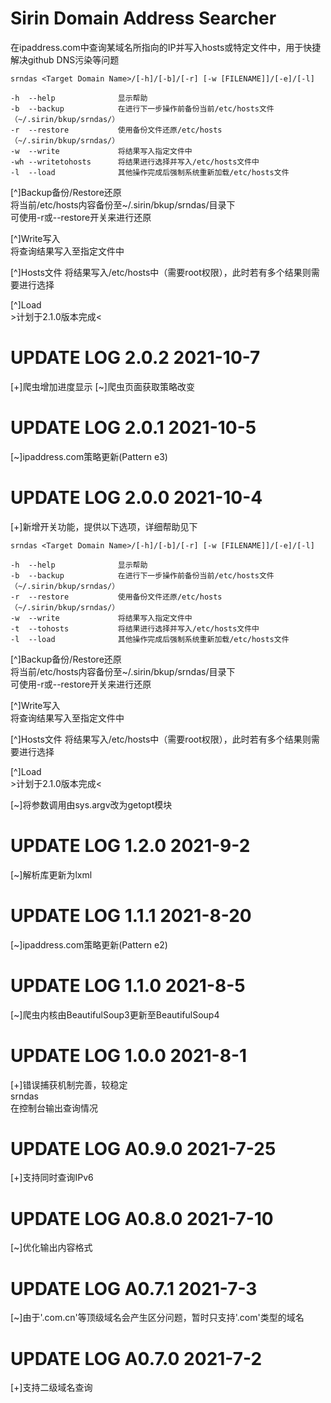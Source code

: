 # Sirin Domain Address Searcher
在ipaddress.com中查询某域名所指向的IP并写入hosts或特定文件中，用于快捷解决github DNS污染等问题 
```
srndas <Target Domain Name>/[-h]/[-b]/[-r] [-w [FILENAME]]/[-e]/[-l]  
```
    -h  --help              显示帮助  
    -b  --backup            在进行下一步操作前备份当前/etc/hosts文件（~/.sirin/bkup/srndas/）
    -r  --restore           使用备份文件还原/etc/hosts（~/.sirin/bkup/srndas/）  
    -w  --write             将结果写入指定文件中 
    -wh --writetohosts      将结果进行选择并写入/etc/hosts文件中
    -l  --load              其他操作完成后强制系统重新加载/etc/hosts文件

[^]Backup备份/Restore还原  
    将当前/etc/hosts内容备份至~/.sirin/bkup/srndas/目录下  
    可使用-r或--restore开关来进行还原  
  
[^]Write写入  
    将查询结果写入至指定文件中  

 [^]Hosts文件
   将结果写入/etc/hosts中（需要root权限），此时若有多个结果则需要进行选择  
  
[^]Load  
    >计划于2.1.0版本完成<   

# UPDATE LOG 2.0.2  2021-10-7
[+]爬虫增加进度显示
[~]爬虫页面获取策略改变

# UPDATE LOG 2.0.1  2021-10-5  
[~]ipaddress.com策略更新(Pattern e3)  

# UPDATE LOG 2.0.0  2021-10-4
[+]新增开关功能，提供以下选项，详细帮助见下  
```
srndas <Target Domain Name>/[-h]/[-b]/[-r] [-w [FILENAME]]/[-e]/[-l]  
```
    -h  --help              显示帮助  
    -b  --backup            在进行下一步操作前备份当前/etc/hosts文件（~/.sirin/bkup/srndas/）
    -r  --restore           使用备份文件还原/etc/hosts（~/.sirin/bkup/srndas/）  
    -w  --write             将结果写入指定文件中 
    -t  --tohosts           将结果进行选择并写入/etc/hosts文件中
    -l  --load              其他操作完成后强制系统重新加载/etc/hosts文件

[^]Backup备份/Restore还原  
    将当前/etc/hosts内容备份至~/.sirin/bkup/srndas/目录下  
    可使用-r或--restore开关来进行还原  
  
[^]Write写入  
    将查询结果写入至指定文件中  

 [^]Hosts文件
   将结果写入/etc/hosts中（需要root权限），此时若有多个结果则需要进行选择  
  
[^]Load  
    >计划于2.1.0版本完成<  
  
[~]将参数调用由sys.argv改为getopt模块  
  
# UPDATE LOG 1.2.0  2021-9-2  
[~]解析库更新为lxml  
  
# UPDATE LOG 1.1.1  2021-8-20  
[~]ipaddress.com策略更新(Pattern e2)  
  
# UPDATE LOG 1.1.0  2021-8-5  
[~]爬虫内核由BeautifulSoup3更新至BeautifulSoup4  
  
# UPDATE LOG 1.0.0  2021-8-1  
[+]错误捕获机制完善，较稳定  
srndas <Target Domain Name>  
在控制台输出查询情况  
  
# UPDATE LOG A0.9.0  2021-7-25  
[+]支持同时查询IPv6  
  
# UPDATE LOG A0.8.0 2021-7-10  
[~]优化输出内容格式  
  
# UPDATE LOG A0.7.1 2021-7-3  
[~]由于'.com.cn'等顶级域名会产生区分问题，暂时只支持'.com'类型的域名  
# UPDATE LOG A0.7.0 2021-7-2  
[+]支持二级域名查询  
